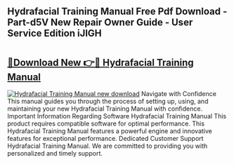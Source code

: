 ## Hydrafacial Training Manual Free Pdf Download - Part-d5V New Repair Owner Guide - User Service Edition iJIGH

# <h2><a href="http://bc24082.oget.top/?id=Hydrafacial+Training+Manual">🔗Download New 👉🔴 Hydrafacial Training Manual</a></h2>

[![Hydrafacial Training Manual new download](https://i.imgur.com/5g1atiW.png)](http://bc24082.oget.top/?id=Hydrafacial+Training+Manual)
Navigate with Confidence This manual guides you through the process of setting up, using, and maintaining your new Hydrafacial Training Manual with confidence. Important Information Regarding Software Hydrafacial Training Manual This product requires compatible software for optimal performance. This Hydrafacial Training Manual features a powerful engine and innovative features for exceptional performance. Dedicated Customer Support Hydrafacial Training Manual. We are committed to providing you with personalized and timely support.
